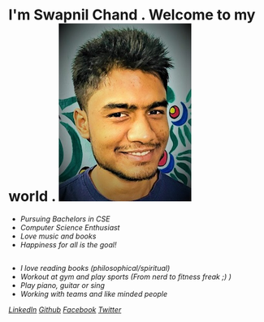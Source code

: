 
# I'm Swapnil Chand . Welcome to my world .                                                                                ![Profile Picture](https://github.com/SwapnilChand/SwapnilChand.github.io/blob/main/profile%20(2).jpg)

 
- _Pursuing Bachelors in CSE_
- _Computer Science Enthusiast_
- _Love music and books_
- _Happiness for all is the goal!_





## 
- _I love reading books (philosophical/spiritual)_
- _Workout at gym and play sports (From nerd to fitness freak ;) )_
- _Play piano, guitar or sing_
- _Working with teams and like minded people_











*[LinkedIn](https://www.linkedin.com/in/swapnil-chand-887aa117a/)*      *[Github](https://github.com/SwapnilChand/)*      *[Facebook](https://www.facebook.com/swapnil.chand.399)* *[Twitter](https://twitter.com/Swapnil43128204)*



